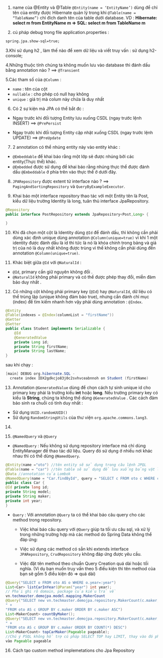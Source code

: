 1. name của @Entity và @Table
   `@Entity(name = ‘EntityName’)` dùng để chỉ tên của entity được Hibernate quản lý trong khi `@Table(name = “TableName”)` chỉ đích danh tên của table dưới database.
   VD : **Hibernate: select m from EntityName m => SQL: select m from TableName m**

2. cú pháp debug trong file application.properties :

```xml
spring.jpa.show-sql=true;
```

3.Khi sử dụng h2 , làm thế nào để xem dữ liệu và viết truy vấn : sử dụng h2-console;

4.Những thuộc tính chúng ta không muốn lưu vào database thì đánh dấu bằng annotation nào ? ==> `@Transient`

5.Các tham số của `@Column` :

- `name` : tên của cột
- `nullable` : cho phép có null hay không
- `unique` : giá trị mà colum này chứa là duy nhất

6. Có 2 sự kiện mà JPA có thể bắt đc :

- Ngay trước khi đối tượng Entity lưu xuống CSDL (ngay trước lệnh INSERT) ==> `@PrePersist`

- Ngay trước khi đối tượng Entity cập nhật xuống CSDL (ngay trước lệnh UPDATE) ==> `@PreUpdate`

7. 2 annotation có thể nhúng entity này vào entity khác :

- `@Embeddable` để khai báo rằng một lớp sẽ được nhúng bởi các entity(Thực thể) khác.
- `@Embedded` được sử dụng để khai báo rằng nhúng thực thể được đánh dấu `@Embeddable` ở phía trên vào thực thể ở dưới đây.

8. `JPARepository` được extent từ interface nào ? ==> `PagingAndSortingRepository` và `QueryByExampleExecutor`.

9. Khai báo một interface repository thao tác với một Entity tên là Post, kiểu dữ liệu trường Identity là long, tuân thủ interface JpaRepository.

```java
@Repository
public interface PostRepository extends JpaRepository<Post,Long> {

}
```

10. Khi đã chọn một cột là Identity dùng `@Id` để đánh dấu, thì không cần phải dùng xác định unique dùng annotation `@Column(unique=true)` vì khi 1 một identity được đánh dấu là id thì tức là nó là khóa chính trong bảng và giá trị của nó là duy nhất không được trùng vì thế không cần phải dùng đến annotation `@Column(unique=true)`.

11. Khác biệt giữa `@Id` với `@NaturalId` :

- `@Id`, primary cần giữ nguyên không đổi .
- `@NaturalId` không phải primary và có thể được phép thay đổi, miễn đảm bảo duy nhất .

12. Có những cột không phải primary key (`@Id`) hay `@NaturalId`, dữ liệu có thể trùng lặp (unique không đảm bảo true), nhưng cần đánh chỉ mục (index) để tìm kiếm nhanh hơn vậy phải dùng annotation : `@Index`.

```java
@Entity
@Table(indexes = @Index(columnList = "firstName"))
@Getter
@Setter
public class Student implements Serializable {
    @Id
    @GeneratedValue
    private Long id;
    private String firstName;
    private String lastName;
}
```

sau khi chạy :

```java
[main] DEBUG org.hibernate.SQL -
  create index IDX2gdkcjo83j0c2svhvceabnnoh on Student (firstName)
```

13. Annotation `@GeneratedValue` dùng để chọn cách tự sinh unique id cho primary key phải là trường kiểu **int** hoặc **long**. Nếu trường primary key có kiểu là **String**, chúng ta không thể dùng `@GeneratedValue` . Các cách đảm bảo sinh ra chuỗi có tính duy nhất : 
+ Sử dụng `UUID.randomUUID()`
+ Sử dụng `RandomStringUtils` của thư viện `org.apache.commons.lang3`.

14. 

15. `@NamedQuery` và `@Query`
+ `@NamedQuery` : Nếu không sử dụng repository interface mà chỉ dùng EntityManager để thao tác dữ liệu. Query đó sử dụng ở nhiều nơi khác nhau thì có thể dùng `@NamedQuery`.
```java
@Entity(name ="oto") //tên entity sẽ sử dụng trong câu lệnh JPQL
@Table(name = "car") //tên table sẽ sử dụng để lưu xuống bảng vật lý trong CSDL
@Data //annotation của Lombok
@NamedQuery(name = "Car.findById", query = "SELECT c FROM oto c WHERE c.id=:id")
public class Car {
@Id private long id;
private String model;
private String maker;
private int year;
}
```
+ `Query` : Với annotation `@Query` ta có thể khai báo câu query cho các method trong repository.

  + Việc khai báo câu query với `@Query` giúp ta tối ưu câu sql, và xử lý trong những trường hợp mà các method do Spring Data không thể đáp ứng:

  + Việc sử dụng các method có sẵn khi extends interface `JPARepository`, `CrudRepository`  không đáp ứng được yêu cầu.

  + Việc đặt tên method theo chuẩn Query Creation quá dài hoặc tối nghĩa. (Ví dụ bạn muốn truy vấn theo 5 điều kiện thì tên method của bạn sẽ gồm 5 điều kiện đó => quá dài)

```java
@Query("SELECT o FROM oto AS o WHERE o.year=:year")
List<Car> listCarInYear(@Param("year") int year);
// Phải ghi rõ domain, package của kiểu trả về
vn.techmaster.demojpa.model.mapping.MakerCount
@Query("SELECT new vn.techmaster.demojpa.repository.MakerCount(c.maker, COUNT(*))
" +
"FROM oto AS c GROUP BY c.maker ORDER BY c.maker ASC")
List<MakerCount> countByMaker();
@Query("SELECT new vn.techmaster.demojpa.repository.MakerCount(c.maker, COUNT(*))
" +
"FROM oto AS c GROUP BY c.maker ORDER BY COUNT(*) DESC")
List<MakerCount> topCarMaker(Pageable pageable);
//Chú ý PSQL không hỗ trợ cú pháp SELECT TOP hay LIMIT, thay vào đó phải truyền
vào Pageable pageable
```

16. Cách tạo custom method implemetations cho Jpa Repository
